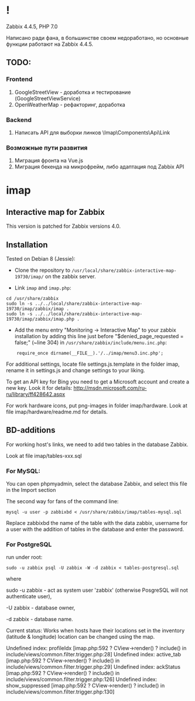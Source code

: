 # !
Zabbix 4.4.5, PHP 7.0

Написано ради фана, в большинстве своем недоработано, но основные функции работают на Zabbix 4.4.5.

## TODO:
### Frontend
1. GoogleStreetView - доработка и тестирование (GoogleStreetViewService)
2. OpenWeatherMap - рефакторинг, доработка 


### Backend
1. Написать API для выборки линков \Imap\Components\Api\Link

### Возможные пути развития
1. Миграция фронта на Vue.js
2. Миграция бекенда на микрофрейм, либо адаптация под Zabbix API




# imap

## Interactive map for Zabbix

This version is patched for Zabbix versions 4.0.

## Installation

Tested on Debian 8 (Jessie):

* Clone the repository to `/usr/local/share/zabbix-interactive-map-19730/imap/` on the zabbix server. 

* Link `imap` and `imap.php`:

```
cd /usr/share/zabbix
sudo ln -s ../../local/share/zabbix-interactive-map-19730/imap/zabbix/imap .
sudo ln -s ../../local/share/zabbix-interactive-map-19730/imap/zabbix/imap.php .
```

* Add the menu entry "Monitoring -> Interactive Map" to your zabbix installation by adding this line just before "$denied_page_requested = false;" (~line 304) in `/usr/share/zabbix/include/menu.inc.php`:

```
    require_once dirname(__FILE__).'/../imap/menu3.inc.php';
```

For additional settings, locate file settings.js.template in the folder imap, rename it in settings.js and change settings to your liking.

To get an API key for Bing you need to get a Microsoft account and create a new key. Look it for details: http://msdn.microsoft.com/ru-ru/library/ff428642.aspx

For work hardware icons, put png-images in folder imap/hardware. Look at file imap/hardware/readme.md for details.

## BD-additions

For working host's links, we need to add two tables in the database Zabbix.

Look at file imap/tables-xxx.sql

### For MySQL:

You can open phpmyadmin, select the database Zabbix, and select this file in the Import section

The second way for fans of the command line:

`mysql -u user -p zabbixbd < /usr/share/zabbix/imap/tables-mysql.sql`

Replace zabbixbd the name of the table with the data zabbix, username for a user with the addition of tables in the database and enter the password.

### For PostgreSQL 

run under root:

`sudo -u zabbix psql -U zabbix -W -d zabbix < tables-postgresql.sql`

where

sudo -u zabbix - act as system user 'zabbix' (otherwise PosgreSQL will not authenticate user),

-U zabbix - database owner,

-d zabbix - database name.

Current status:
Works when hosts have their locations set in the inventory (latitude & longitude)
location can be changed using the map.

Undefined index: profileIdx [imap.php:592 ? CView->render() ? include() in include/views/common.filter.trigger.php:28]
Undefined index: active_tab [imap.php:592 ? CView->render() ? include() in include/views/common.filter.trigger.php:29]
Undefined index: ackStatus [imap.php:592 ? CView->render() ? include() in include/views/common.filter.trigger.php:126]
Undefined index: show_suppressed [imap.php:592 ? CView->render() ? include() in include/views/common.filter.trigger.php:130]
